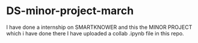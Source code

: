 # DS-minor-project-march

I have done a internship on SMARTKNOWER and this the MINOR PROJECT which i have done there I have uploaded a collab .ipynb file in this repo.
